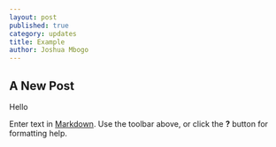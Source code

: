```yaml
---
layout: post
published: true
category: updates
title: Example
author: Joshua Mbogo
---
```

## A New Post
Hello

Enter text in [Markdown](http://daringfireball.net/projects/markdown/). Use the toolbar above, or click the **?** button for formatting help.
